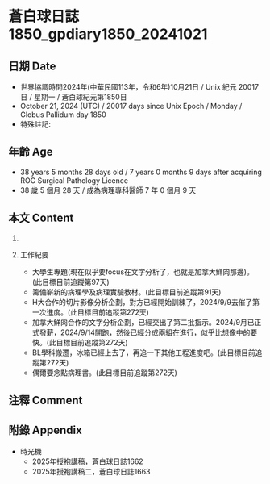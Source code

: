 [_metadata_:encoding]: - "utf-8"
[_metadata_:language]: - "zh-Hant-TW"
[_metadata_:fileformat]: - "markdown"
[_metadata_:MIME_type]: - "text/plain"
[_metadata_:markdown_version]: - "commonmark version 0.30"
[_metadata_:markdown_spec]: - "https://spec.commonmark.org/0.30/"

# 蒼白球日誌1850_gpdiary1850_20241021 #

## 日期 Date ##

* 世界協調時間2024年(中華民國113年，令和6年)10月21日 / Unix 紀元 20017 日 / 星期一 / 蒼白球紀元第1850日
* October 21, 2024 (UTC) / 20017 days since Unix Epoch / Monday / Globus Pallidum day 1850
* 特殊註記:

## 年齡 Age ##

* 38 years 5 months 28 days old / 7 years 0 months 9 days after acquiring ROC Surgical Pathology Licence
* 38 歲 5 個月 28 天 / 成為病理專科醫師 7 年 0 個月 9 天

## 本文 Content ##

1. 

2. 工作紀要

    - 大學生專題(現在似乎要focus在文字分析了，也就是加拿大鮮肉那邊)。(此目標目前追蹤第97天)
    - 籌備嶄新的病理學及病理實驗教材。(此目標目前追蹤第91天)
    - H大合作的切片影像分析企劃，對方已經開始訓練了，2024/9/9去催了第一次進度。(此目標目前追蹤第272天)
    - 加拿大鮮肉合作的文字分析企劃，已經交出了第二批指示。2024/9月已正式發薪，2024/9/14開跑，然後已經分成兩組在進行，似乎比想像中的要快。(此目標目前追蹤第272天)
    - BL學科搬遷，冰箱已經上去了，再追一下其他工程進度吧。(此目標目前追蹤第272天)
    - 偶爾要念點病理書。(此目標目前追蹤第272天)

## 注釋 Comment ##


## 附錄 Appendix ##

* 時光機
    - 2025年授袍講稿，蒼白球日誌1662
    - 2025年授袍講稿二，蒼白球日誌1663
